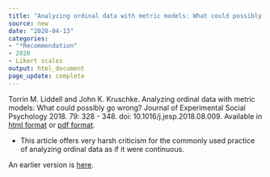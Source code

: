 ```yaml
---
title: "Analyzing ordinal data with metric models: What could possibly go wrong?"
source: new
date: "2020-04-13"
categories:
- "*Recommendation"
- 2020
- Likert scales
output: html_document
page_update: complete
---
```


Torrin M. Liddell and John K. Kruschke. Analyzing ordinal data with metric models: What could possibly go wrong? Journal of Experimental Social Psychology 2018. 79: 328 - 348. doi: 10.1016/j.jesp.2018.08.009. Available in [html format](http://www.sciencedirect.com/science/article/pii/S0022103117307746) or [pdf format](http://hbiostat.org/papers/ordinal/lid18ana.pdf).

<!---More--->

+ This article offers very harsh criticism for the commonly used practice of analyzing ordinal data as if it were continuous.

An earlier version is [here][sim2].
 
[sim2]: http://new.pmean.com/analyzing-ordinal-data/
